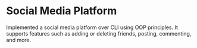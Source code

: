 # Social Media Platform
Implemented a social media platform over CLI using OOP principles. It supports features such as adding or deleting friends, posting, commenting, and more.
